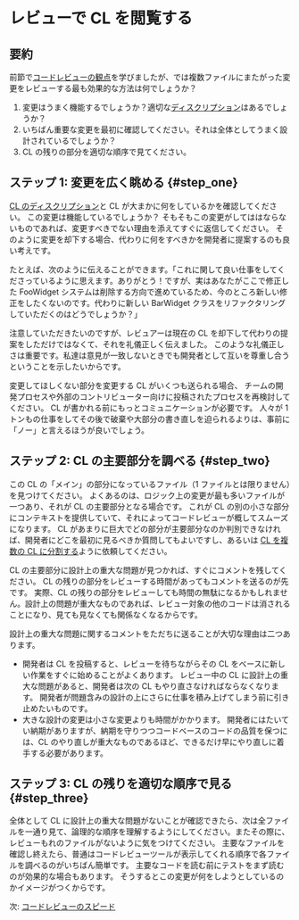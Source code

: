 # レビューで CL を閲覧する

## 要約

前節で[コードレビューの観点](looking-for.md)を学びましたが、では複数ファイルにまたがった変更をレビューする最も効果的な方法は何でしょうか？

1. 変更はうまく機能するでしょうか？適切な[ディスクリプション](../developer/cl-descriptions.md)はあるでしょうか？
2. いちばん重要な変更を最初に確認してください。それは全体としてうまく設計されているでしょうか？
3. CL の残りの部分を適切な順序で見てください。

## ステップ 1: 変更を広く眺める {#step_one}

[CL のディスクリプション](../developer/cl-descriptions.md)と CL が大まかに何をしているかを確認してください。
この変更は機能しているでしょうか？
そもそもこの変更がしてははならないものであれば、変更すべきでない理由を添えてすぐに返信してください。
そのように変更を却下する場合、代わりに何をすべきかを開発者に提案するのも良い考えです。

たとえば、次のように伝えることができます。「これに関して良い仕事をしてくださっているように思えます。ありがとう！ですが、実はあなたがここで修正した FooWidget システムは削除する方向で進めているため、今のところ新しい修正をしたくないのです。代わりに新しい BarWidget クラスをリファクタリングしていただくのはどうでしょうか？」

注意していただきたいのですが、レビュアーは現在の CL を却下して代わりの提案をしただけではなくて、それを礼儀正しく伝えました。
このような礼儀正しさは重要です。私達は意見が一致しないときでも開発者として互いを尊重し合うということを示したいからです。

変更してほしくない部分を変更する CL がいくつも送られる場合、
チームの開発プロセスや外部のコントリビューター向けに投稿されたプロセスを再検討してください。
CL が書かれる前にもっとコミュニケーションが必要です。
人々が 1 トンもの仕事をしてその後で破棄や大部分の書き直しを迫られるよりは、事前に「ノー」と言えるほうが良いでしょう。

## ステップ 2: CL の主要部分を調べる {#step_two}

この CL の「メイン」の部分になっているファイル（1 ファイルとは限りません）を見つけてください。
よくあるのは、ロジック上の変更が最も多いファイルが一つあり、それが CL の主要部分となる場合です。
これが CL の別の小さな部分にコンテキストを提供していて、それによってコードレビューが概してスムーズになります。
CL があまりに巨大でどの部分が主要部分なのか判別できなければ、開発者にどこを最初に見るべきか質問してもよいですし、あるいは [CL を複数の CL に分割する](../developer/small-cls.md)ように依頼してください。

CL の主要部分に設計上の重大な問題が見つかれば、すぐにコメントを残してください。
CL の残りの部分をレビューする時間があってもコメントを送るのが先です。
実際、CL の残りの部分をレビューしても時間の無駄になるかもしれません。設計上の問題が重大なものであれば、レビュー対象の他のコードは消されることになり、見ても見なくても関係なくなるからです。

設計上の重大な問題に関するコメントをただちに送ることが大切な理由は二つあります。

- 開発者は CL を投稿すると、レビューを待ちながらその CL をベースに新しい作業をすぐに始めることがよくあります。
  レビュー中の CL に設計上の重大な問題があると、開発者は次の CL もやり直さなければならなくなります。
  開発者が問題含みの設計の上にさらに仕事を積み上げてしまう前に引き止めたいものです。
- 大きな設計の変更は小さな変更よりも時間がかかります。
  開発者にはたいてい納期がありますが、納期を守りつつコードベースのコードの品質を保つには、CL のやり直しが重大なものであるほど、できるだけ早にやり直しに着手する必要があります。

## ステップ 3: CL の残りを適切な順序で見る {#step_three}

全体として CL に設計上の重大な問題がないことが確認できたら、次は全ファイルを一通り見て、論理的な順序を理解するようにしてください。またその際に、レビューもれのファイルがないように気をつけてください。
主要なファイルを確認し終えたら、普通はコードレビューツールが表示してくれる順序で各ファイルを調べるのがいちばん簡単です。
主要なコードを読む前にテストをまず読むのが効果的な場合もあります。
そうするとこの変更が何をしようとしているのかイメージがつくからです。

次: [コードレビューのスピード](speed.md)
